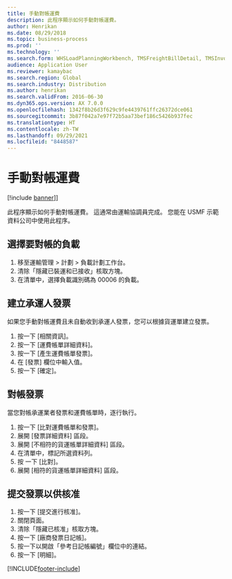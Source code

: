 ```yaml
---
title: 手動對帳運費
description: 此程序顯示如何手動對帳運費。
author: Henrikan
ms.date: 08/29/2018
ms.topic: business-process
ms.prod: ''
ms.technology: ''
ms.search.form: WHSLoadPlanningWorkbench, TMSFreightBillDetail, TMSInvoiceTable, TMSFreightBillInvoiceReconcile, TMSInvoiceJournal, LedgerJournalTable, LedgerJournalTransDaily, TMSFBDetailReconcile
audience: Application User
ms.reviewer: kamaybac
ms.search.region: Global
ms.search.industry: Distribution
ms.author: henrikan
ms.search.validFrom: 2016-06-30
ms.dyn365.ops.version: AX 7.0.0
ms.openlocfilehash: 1342f8b26d3f629c9fe4439761ffc26372dce061
ms.sourcegitcommit: 3b87f042a7e97f72b5aa73bef186c5426b937fec
ms.translationtype: HT
ms.contentlocale: zh-TW
ms.lasthandoff: 09/29/2021
ms.locfileid: "8448587"
---
```

# <a name="reconcile-freight-manually"></a>手動對帳運費

[!include [banner](../../includes/banner.md)]]

此程序顯示如何手動對帳運費。 這通常由運輸協調員完成。 您能在 USMF 示範資料公司中使用此程序。


## <a name="select-a-load-to-reconcile"></a>選擇要對帳的負載
1. 移至運輸管理 > 計劃 > 負載計劃工作台。
2. 清除「隱藏已裝運和已接收」核取方塊。 
3. 在清單中，選擇負載識別碼為 00006 的負載。

## <a name="create-a-carrier-invoice"></a>建立承運人發票
如果您手動對帳運費且未自動收到承運人發票，您可以根據貨運單建立發票。  
1. 按一下 [相關資訊]。
2. 按一下 [運費帳單詳細資料]。
3. 按一下 [產生運費帳單發票]。
4. 在 [發票] 欄位中輸入值。
5. 按一下 [確定]。

## <a name="reconcile-the-invoice"></a>對帳發票
當您對帳承運業者發票和運費帳單時，逐行執行。  
1. 按一下 [比對運費帳單和發票]。
2. 展開 [發票詳細資料] 區段。
3. 展開 [不相符的貨運帳單詳細資料] 區段。
4. 在清單中，標記所選資料列。
5. 按 一下 [比對]。
6. 展開 [相符的貨運帳單詳細資料] 區段。

## <a name="submit-the-invoice-for-approval"></a>提交發票以供核准
1. 按一下 [提交進行核准]。
2. 關閉頁面。
3. 清除「隱藏已核准」核取方塊。 
4. 按一下 [廠商發票日記帳]。
5. 按一下以開啟「參考日記帳編號」欄位中的連結。
6. 按一下 [明細]。



[!INCLUDE[footer-include](../../../includes/footer-banner.md)]